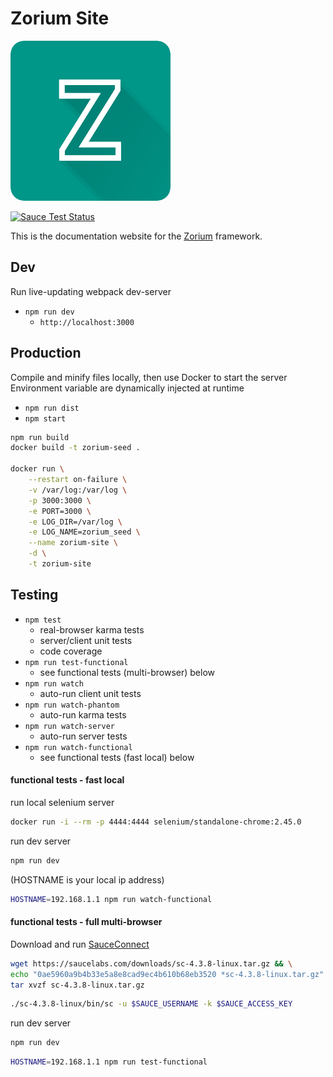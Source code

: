 # Zorium Site

[![zorium](./src/static/images/zorium_icon_256.png)](https://zorium.org)


[![Sauce Test Status](https://saucelabs.com/browser-matrix/Zolmeister.svg)](https://saucelabs.com/u/Zolmeister)

This is the documentation website for the [Zorium](https://zorium.org) framework.

## Dev

Run live-updating webpack dev-server

  - `npm run dev`
    - `http://localhost:3000`


## Production

Compile and minify files locally, then use Docker to start the server  
Environment variable are dynamically injected at runtime

  - `npm run dist`
  - `npm start`

```bash
npm run build
docker build -t zorium-seed .

docker run \
    --restart on-failure \
    -v /var/log:/var/log \
    -p 3000:3000 \
    -e PORT=3000 \
    -e LOG_DIR=/var/log \
    -e LOG_NAME=zorium_seed \
    --name zorium-site \
    -d \
    -t zorium-site
```

## Testing

  - `npm test`
    - real-browser karma tests
    - server/client unit tests
    - code coverage
  - `npm run test-functional`
    - see functional tests (multi-browser) below
  - `npm run watch`
    - auto-run client unit tests
  - `npm run watch-phantom`
    - auto-run karma tests
  - `npm run watch-server`
    - auto-run server tests
  - `npm run watch-functional`
    - see functional tests (fast local) below

#### functional tests - fast local

run local selenium server  

```bash
docker run -i --rm -p 4444:4444 selenium/standalone-chrome:2.45.0
```

run dev server

```bash
npm run dev
```

(HOSTNAME is your local ip address)  

```bash
HOSTNAME=192.168.1.1 npm run watch-functional
```

#### functional tests - full multi-browser

Download and run [SauceConnect](https://docs.saucelabs.com/reference/sauce-connect/)  

```bash
wget https://saucelabs.com/downloads/sc-4.3.8-linux.tar.gz && \
echo "0ae5960a9b4b33e5a8e8cad9ec4b610b68eb3520 *sc-4.3.8-linux.tar.gz" | sha1sum -c - && \
tar xvzf sc-4.3.8-linux.tar.gz
```

```bash
./sc-4.3.8-linux/bin/sc -u $SAUCE_USERNAME -k $SAUCE_ACCESS_KEY
```

run dev server

```bash
npm run dev
```

```bash
HOSTNAME=192.168.1.1 npm run test-functional
```
